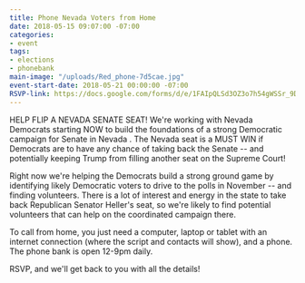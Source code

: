 ```yaml
---
title: Phone Nevada Voters from Home
date: 2018-05-15 09:07:00 -07:00
categories:
- event
tags:
- elections
- phonebank
main-image: "/uploads/Red_phone-7d5cae.jpg"
event-start-date: 2018-05-21 00:00:00 -07:00
RSVP-link: https://docs.google.com/forms/d/e/1FAIpQLSd3OZ3o7h54gWSSr_9DsZmio8lQym1HYNhBnmySRUrJNCiVyQ/viewform
---
```


HELP FLIP A NEVADA SENATE SEAT!  We're working with Nevada Democrats starting NOW to build the foundations of a strong  Democratic campaign for Senate in Nevada .  The Nevada seat is a MUST WIN if Democrats are to have any chance of taking back the Senate -- and potentially keeping Trump from filling another seat on the Supreme Court!

Right now we're helping the Democrats build a strong ground game by identifying likely Democratic voters to drive to the polls in November -- and finding volunteers.  There is a lot of interest and energy in the state to take back Republican Senator Heller's seat, so we're likely to find potential volunteers that can help on the coordinated campaign there.

To call from home, you just need a computer, laptop or tablet with an internet connection (where the script and contacts will show), and a phone.  The phone bank is open 12-9pm daily.

RSVP, and we'll get back to you with all the details!